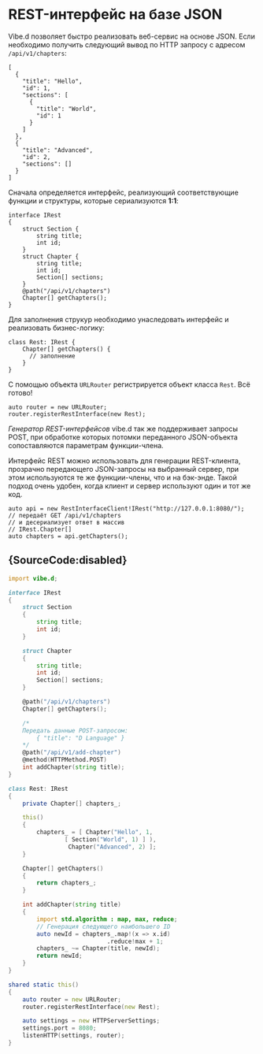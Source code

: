 # REST-интерфейс на базе JSON

Vibe.d позволяет быстро реализовать веб-сервис
на основе JSON. Если необходимо получить следующий
вывод по HTTP запросу с адресом `/api/v1/chapters`:

    [
      {
        "title": "Hello",
        "id": 1,
        "sections": [
          {
            "title": "World",
            "id": 1
          }
        ]
      },
      {
        "title": "Advanced",
        "id": 2,
        "sections": []
      }
    ]

Сначала определяется интерфейс, реализующий
соответствующие функции и структуры, которые
сериализуются **1:1**:

    interface IRest
    {
        struct Section {
            string title;
            int id;
        }
        struct Chapter {
            string title;
            int id;
            Section[] sections;
        }
        @path("/api/v1/chapters")
        Chapter[] getChapters();
    }

Для заполнения струкур необходимо унаследовать
интерфейс и реализовать бизнес-логику:

    class Rest: IRest {
        Chapter[] getChapters() {
          // заполнение
        }
    }

С помощью объекта `URLRouter` регистрируется
объект класса `Rest`. Всё готово!

    auto router = new URLRouter;
    router.registerRestInterface(new Rest);

*Генератор REST-интерфейсов* vibe.d так же поддерживает
запросы POST, при обработке которых потомки переданного
JSON-объекта сопоставляются параметрам функции-члена.

Интерфейс REST можно использовать для генерации
REST-клиента, прозрачно передающего JSON-запросы
на выбранный сервер, при этом используются те
же функции-члены, что и на бэк-энде. Такой подход
очень удобен, когда клиент и сервер используют
один и тот же код.

    auto api = new RestInterfaceClient!IRest("http://127.0.0.1:8080/");
    // передаёт GET /api/v1/chapters
    // и десериализует ответ в массив
    // IRest.Chapter[]
    auto chapters = api.getChapters();

## {SourceCode:disabled}

```d
import vibe.d;

interface IRest
{
    struct Section
    {
        string title;
        int id;
    }

    struct Chapter
    {
        string title;
        int id;
        Section[] sections;
    }

    @path("/api/v1/chapters")
    Chapter[] getChapters();

    /*
    Передать данные POST-запросом:
        { "title": "D Language" }
    */
    @path("/api/v1/add-chapter")
    @method(HTTPMethod.POST)
    int addChapter(string title);
}

class Rest: IRest
{
    private Chapter[] chapters_;

    this()
    {
        chapters_ = [ Chapter("Hello", 1,
                [ Section("World", 1) ] ),
                 Chapter("Advanced", 2) ];
    }

    Chapter[] getChapters()
    {
        return chapters_;
    }

    int addChapter(string title)
    {
        import std.algorithm : map, max, reduce;
        // Генерация следующего наибольшего ID
        auto newId = chapters_.map!(x => x.id)
                            .reduce!max + 1;
        chapters_ ~= Chapter(title, newId);
        return newId;
    }
}

shared static this()
{
    auto router = new URLRouter;
    router.registerRestInterface(new Rest);

    auto settings = new HTTPServerSettings;
    settings.port = 8080;
    listenHTTP(settings, router);
}
```
